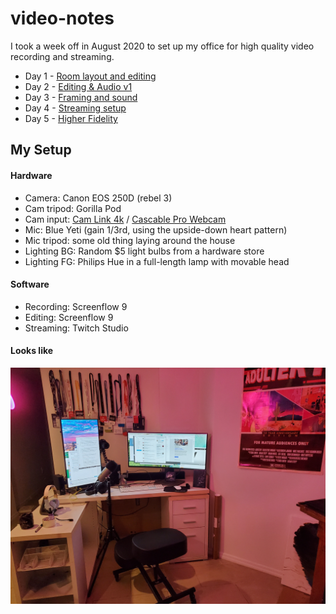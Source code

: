 # video-notes

I took a week off in August 2020 to set up my office for high quality video recording and streaming. 

- Day 1 - [Room layout and editing](./day1.md)
- Day 2 - [Editing & Audio v1](./day2.md)
- Day 3 - [Framing and sound](./day3.md)
- Day 4 - [Streaming setup](./day4.md)
- Day 5 - [Higher Fidelity](./day5.md)

## My Setup

#### Hardware

- Camera: Canon EOS 250D (rebel 3)
- Cam tripod: Gorilla Pod
- Cam input: [Cam Link 4k](https://www.elgato.com/en/gaming/cam-link-4k) / [Cascable Pro Webcam](https://cascable.se)
- Mic: Blue Yeti (gain 1/3rd, using the upside-down heart pattern)
- Mic tripod: some old thing laying around the house
- Lighting BG: Random $5 light bulbs from a hardware store
- Lighting FG: Philips Hue in a full-length lamp with movable head

#### Software

- Recording: Screenflow 9
- Editing: Screenflow 9
- Streaming: Twitch Studio

#### Looks like

<img src="./img/studio.jpeg">
